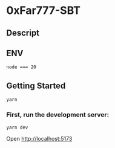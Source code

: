 # 0xFar777-SBT

## Descript

## ENV

```
node === 20
```

## Getting Started
```
yarn
```

### First, run the development server:

```bash
yarn dev

```

Open [http://localhost:5173](http://localhost:5173)


